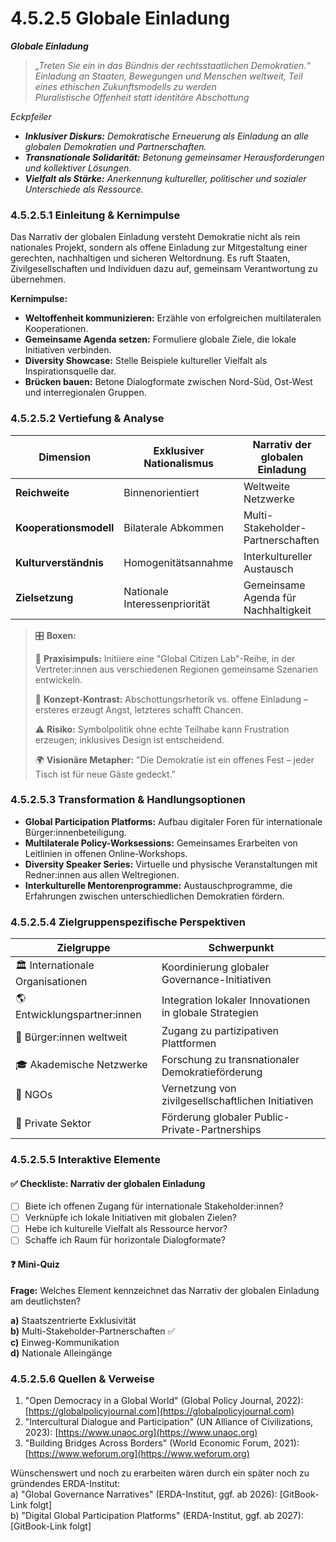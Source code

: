 # 4.5.2.5 Globale Einladung

_**Globale Einladung**_

> _„Treten Sie ein in das Bündnis der rechtsstaatlichen Demokratien.“_> \
> _Einladung an Staaten, Bewegungen und Menschen weltweit, Teil eines ethischen Zukunftsmodells zu werden_> \
> _Pluralistische Offenheit statt identitäre Abschottung_

_Eckpfeiler_

* _**Inklusiver Diskurs:** Demokratische Erneuerung als Einladung an alle globalen Demokratien und Partnerschaften._
* _**Transnationale Solidarität:** Betonung gemeinsamer Herausforderungen und kollektiver Lösungen._
* _**Vielfalt als Stärke:** Anerkennung kultureller, politischer und sozialer Unterschiede als Ressource._

### 4.5.2.5.1 Einleitung & Kernimpulse

Das Narrativ der globalen Einladung versteht Demokratie nicht als rein nationales Projekt, sondern als offene Einladung zur Mitgestaltung einer gerechten, nachhaltigen und sicheren Weltordnung. Es ruft Staaten, Zivilgesellschaften und Individuen dazu auf, gemeinsam Verantwortung zu übernehmen.

**Kernimpulse:**

* **Weltoffenheit kommunizieren:** Erzähle von erfolgreichen multilateralen Kooperationen.
* **Gemeinsame Agenda setzen:** Formuliere globale Ziele, die lokale Initiativen verbinden.
* **Diversity Showcase:** Stelle Beispiele kultureller Vielfalt als Inspirationsquelle dar.
* **Brücken bauen:** Betone Dialogformate zwischen Nord-Süd, Ost-West und interregionalen Gruppen.

### 4.5.2.5.2 Vertiefung & Analyse

| Dimension              | Exklusiver Nationalismus      | Narrativ der globalen Einladung      |
| ---------------------- | ----------------------------- | ------------------------------------ |
| **Reichweite**         | Binnenorientiert              | Weltweite Netzwerke                  |
| **Kooperationsmodell** | Bilaterale Abkommen           | Multi-Stakeholder-Partnerschaften    |
| **Kulturverständnis**  | Homogenitätsannahme           | Interkultureller Austausch           |
| **Zielsetzung**        | Nationale Interessenpriorität | Gemeinsame Agenda für Nachhaltigkeit |

> 🎛️ **Boxen:**
>
> 📌 **Praxisimpuls:** Initiiere eine "Global Citizen Lab"-Reihe, in der Vertreter:innen aus verschiedenen Regionen gemeinsame Szenarien entwickeln.
>
> 🧠 **Konzept-Kontrast:** Abschottungsrhetorik vs. offene Einladung – ersteres erzeugt Angst, letzteres schafft Chancen.
>
> ⚠️ **Risiko:** Symbolpolitik ohne echte Teilhabe kann Frustration erzeugen; inklusives Design ist entscheidend.
>
> 🌍 **Visionäre Metapher:** "Die Demokratie ist ein offenes Fest – jeder Tisch ist für neue Gäste gedeckt."

### 4.5.2.5.3 Transformation & Handlungsoptionen

* **Global Participation Platforms:** Aufbau digitaler Foren für internationale Bürger:innenbeteiligung.
* **Multilaterale Policy-Worksessions:** Gemeinsames Erarbeiten von Leitlinien in offenen Online-Workshops.
* **Diversity Speaker Series:** Virtuelle und physische Veranstaltungen mit Redner:innen aus allen Weltregionen.
* **Interkulturelle Mentorenprogramme:** Austauschprogramme, die Erfahrungen zwischen unterschiedlichen Demokratien fördern.

### 4.5.2.5.4 Zielgruppenspezifische Perspektiven

| Zielgruppe                        | Schwerpunkt                                            |
| --------------------------------- | ------------------------------------------------------ |
| 🏛️ Internationale Organisationen | Koordinierung globaler Governance-Initiativen          |
| 🌎 Entwicklungspartner:innen      | Integration lokaler Innovationen in globale Strategien |
| 🧍 Bürger:innen weltweit          | Zugang zu partizipativen Plattformen                   |
| 🎓 Akademische Netzwerke          | Forschung zu transnationaler Demokratieförderung       |
| 🤝 NGOs                           | Vernetzung von zivilgesellschaftlichen Initiativen     |
| 💼 Private Sektor                 | Förderung globaler Public-Private-Partnerships         |

### 4.5.2.5.5 Interaktive Elemente

#### ✅ Checkliste: Narrativ der globalen Einladung

* [ ] Biete ich offenen Zugang für internationale Stakeholder:innen?
* [ ] Verknüpfe ich lokale Initiativen mit globalen Zielen?
* [ ] Hebe ich kulturelle Vielfalt als Ressource hervor?
* [ ] Schaffe ich Raum für horizontale Dialogformate?

#### ❓ Mini-Quiz

**Frage:** Welches Element kennzeichnet das Narrativ der globalen Einladung am deutlichsten?

**a)** Staatszentrierte Exklusivität\
**b)** Multi-Stakeholder-Partnerschaften ✅\
**c)** Einweg-Kommunikation\
**d)** Nationale Alleingänge

### 4.5.2.5.6 Quellen & Verweise

1. "Open Democracy in a Global World" (Global Policy Journal, 2022): [https://globalpolicyjournal.com](https://globalpolicyjournal.com)
2. "Intercultural Dialogue and Participation" (UN Alliance of Civilizations, 2023): [https://www.unaoc.org](https://www.unaoc.org)
3. "Building Bridges Across Borders" (World Economic Forum, 2021): [https://www.weforum.org](https://www.weforum.org)

Wünschenswert und noch zu erarbeiten wären durch ein später noch zu gründendes ERDA-Institut:\
a) "Global Governance Narratives" (ERDA-Institut, ggf. ab 2026): \[GitBook-Link folgt]\
b) "Digital Global Participation Platforms" (ERDA-Institut, ggf. ab 2027): \[GitBook-Link folgt]
